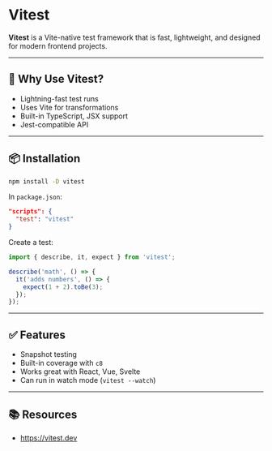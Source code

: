 # Vitest

**Vitest** is a Vite-native test framework that is fast, lightweight, and designed for modern frontend projects.

---

## 🌟 Why Use Vitest?

- Lightning-fast test runs
- Uses Vite for transformations
- Built-in TypeScript, JSX support
- Jest-compatible API

---

## 📦 Installation

```bash
npm install -D vitest
```

In `package.json`:

```json
"scripts": {
  "test": "vitest"
}
```

Create a test:

```js
import { describe, it, expect } from 'vitest';

describe('math', () => {
  it('adds numbers', () => {
    expect(1 + 2).toBe(3);
  });
});
```

---

## ✅ Features

- Snapshot testing
- Built-in coverage with `c8`
- Works great with React, Vue, Svelte
- Can run in watch mode (`vitest --watch`)

---

## 📚 Resources

- https://vitest.dev
